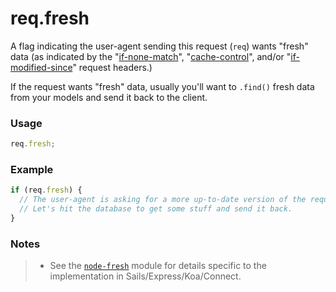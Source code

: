 # req.fresh

A flag indicating the user-agent sending this request (`req`) wants "fresh" data (as indicated by the "[if-none-match](http://www.w3.org/Protocols/rfc2616/rfc2616-sec14.html#sec14.26)", "[cache-control](http://www.w3.org/Protocols/rfc2616/rfc2616-sec14.html#sec14.9)", and/or "[if-modified-since](http://www.w3.org/Protocols/rfc2616/rfc2616-sec14.html#sec14.25)" request headers.)

If the request wants "fresh" data, usually you'll want to `.find()` fresh data from your models and send it back to the client.

### Usage
```js
req.fresh;
```

### Example
```js
if (req.fresh) {
  // The user-agent is asking for a more up-to-date version of the requested resource.
  // Let's hit the database to get some stuff and send it back.
}
```

### Notes
> + See the [`node-fresh`](https://github.com/visionmedia/node-fresh) module for details specific to the implementation in Sails/Express/Koa/Connect.






